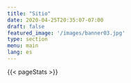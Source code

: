 ```yaml
---
title: "Sitio"
date: 2020-04-25T20:35:07-07:00
draft: false
featured_image: '/images/banner03.jpg'
type: section
menu: main
lang: es
---
```


{{< pageStats >}}
